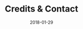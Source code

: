 ---
title: Credits & Contact
excerpt: See people involved in Wurst and contact them.
date: 2018-01-29
icon:
  name: icon_gift
color: orange
sections:
  - /contact/creators
  - /contact/contributors

---